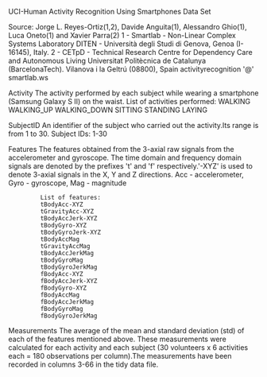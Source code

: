 UCI-Human Activity Recognition Using Smartphones Data Set 

Source: Jorge L. Reyes-Ortiz(1,2), Davide Anguita(1), Alessandro Ghio(1), Luca Oneto(1) and Xavier Parra(2)
1 - Smartlab - Non-Linear Complex Systems Laboratory
    DITEN - Università degli Studi di Genova, Genoa (I-16145), Italy.
2 - CETpD - Technical Research Centre for Dependency Care and Autonomous Living
    Universitat Politècnica de Catalunya (BarcelonaTech). Vilanova i la Geltrú (08800), Spain
    activityrecognition '@' smartlab.ws

Activity     The activity performed by each subject while wearing a smartphone (Samsung Galaxy S II) on the waist.
             List of activities performed:
             WALKING
             WALKING_UP
             WALKING_DOWN
             SITTING
             STANDING
             LAYING

SubjectID    An identifier of the subject who carried out the activity.Its range is from 1 to 30.
             Subject IDs: 1-30  

Features     The features obtained from the 3-axial raw signals from the accelerometer and gyroscope. The time domain and frequency domain signals are denoted by the prefixes 't' and 'f' 
             respectively.'-XYZ' is used to denote 3-axial signals in the X, Y and Z directions. Acc - accelerometer, Gyro - gyroscope, Mag - magnitude

	         List of features:
             tBodyAcc-XYZ
	         tGravityAcc-XYZ
	         tBodyAccJerk-XYZ
	         tBodyGyro-XYZ
	         tBodyGyroJerk-XYZ
	         tBodyAccMag
	         tGravityAccMag
	         tBodyAccJerkMag
	         tBodyGyroMag
	         tBodyGyroJerkMag
	         fBodyAcc-XYZ
	         fBodyAccJerk-XYZ
	         fBodyGyro-XYZ
	         fBodyAccMag
	         fBodyAccJerkMag
	         fBodyGyroMag
	         fBodyGyroJerkMag


Measurements  The average of the mean and standard deviation (std) of each of the features mentioned above. These measurements were calculated for each activity and each subject (30 volunteers x 6 
              activities each = 180 observations per column).The measurements have been recorded in columns 3-66 in the tidy data file.        





